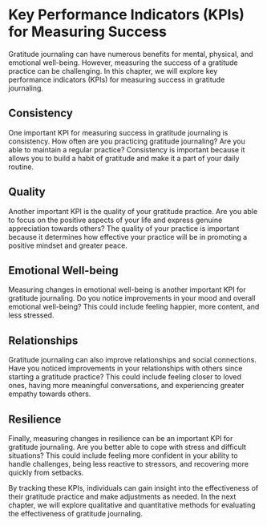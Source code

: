 Key Performance Indicators (KPIs) for Measuring Success
==============================================================================================================

Gratitude journaling can have numerous benefits for mental, physical, and emotional well-being. However, measuring the success of a gratitude practice can be challenging. In this chapter, we will explore key performance indicators (KPIs) for measuring success in gratitude journaling.

Consistency
-----------

One important KPI for measuring success in gratitude journaling is consistency. How often are you practicing gratitude journaling? Are you able to maintain a regular practice? Consistency is important because it allows you to build a habit of gratitude and make it a part of your daily routine.

Quality
-------

Another important KPI is the quality of your gratitude practice. Are you able to focus on the positive aspects of your life and express genuine appreciation towards others? The quality of your practice is important because it determines how effective your practice will be in promoting a positive mindset and greater peace.

Emotional Well-being
--------------------

Measuring changes in emotional well-being is another important KPI for gratitude journaling. Do you notice improvements in your mood and overall emotional well-being? This could include feeling happier, more content, and less stressed.

Relationships
-------------

Gratitude journaling can also improve relationships and social connections. Have you noticed improvements in your relationships with others since starting a gratitude practice? This could include feeling closer to loved ones, having more meaningful conversations, and experiencing greater empathy towards others.

Resilience
----------

Finally, measuring changes in resilience can be an important KPI for gratitude journaling. Are you better able to cope with stress and difficult situations? This could include feeling more confident in your ability to handle challenges, being less reactive to stressors, and recovering more quickly from setbacks.

By tracking these KPIs, individuals can gain insight into the effectiveness of their gratitude practice and make adjustments as needed. In the next chapter, we will explore qualitative and quantitative methods for evaluating the effectiveness of gratitude journaling.


